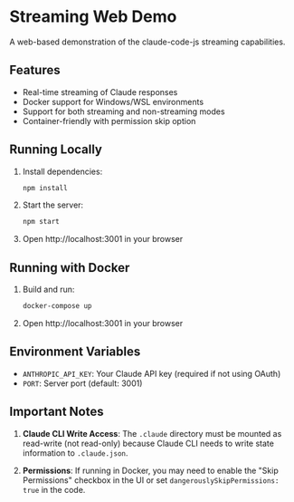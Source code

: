 # Streaming Web Demo

A web-based demonstration of the claude-code-js streaming capabilities.

## Features

- Real-time streaming of Claude responses
- Docker support for Windows/WSL environments
- Support for both streaming and non-streaming modes
- Container-friendly with permission skip option

## Running Locally

1. Install dependencies:
   ```bash
   npm install
   ```

2. Start the server:
   ```bash
   npm start
   ```

3. Open http://localhost:3001 in your browser

## Running with Docker

1. Build and run:
   ```bash
   docker-compose up
   ```

2. Open http://localhost:3001 in your browser

## Environment Variables

- `ANTHROPIC_API_KEY`: Your Claude API key (required if not using OAuth)
- `PORT`: Server port (default: 3001)

## Important Notes

1. **Claude CLI Write Access**: The `.claude` directory must be mounted as read-write (not read-only) because Claude CLI needs to write state information to `.claude.json`.

2. **Permissions**: If running in Docker, you may need to enable the "Skip Permissions" checkbox in the UI or set `dangerouslySkipPermissions: true` in the code.